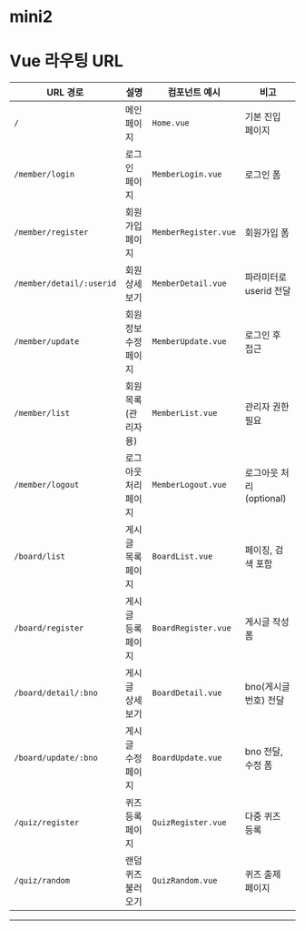 # mini2

# Vue 라우팅 URL

| URL 경로            | 설명                  | 컴포넌트 예시           | 비고                      |
|---------------------|-----------------------|------------------------|---------------------------|
| `/`                 | 메인 페이지            | `Home.vue`             | 기본 진입 페이지            |
| `/member/login`      | 로그인 페이지          | `MemberLogin.vue`      | 로그인 폼                  |
| `/member/register`   | 회원가입 페이지        | `MemberRegister.vue`   | 회원가입 폼                |
| `/member/detail/:userid` | 회원 상세보기        | `MemberDetail.vue`     | 파라미터로 userid 전달     |
| `/member/update`     | 회원 정보 수정 페이지  | `MemberUpdate.vue`     | 로그인 후 접근              |
| `/member/list`       | 회원 목록 (관리자용)   | `MemberList.vue`       | 관리자 권한 필요            |
| `/member/logout`     | 로그아웃 처리 페이지   | `MemberLogout.vue`     | 로그아웃 처리 (optional)   |
| `/board/list`        | 게시글 목록 페이지     | `BoardList.vue`        | 페이징, 검색 포함           |
| `/board/register`    | 게시글 등록 페이지     | `BoardRegister.vue`    | 게시글 작성 폼              |
| `/board/detail/:bno` | 게시글 상세보기        | `BoardDetail.vue`      | bno(게시글 번호) 전달      |
| `/board/update/:bno` | 게시글 수정 페이지     | `BoardUpdate.vue`      | bno 전달, 수정 폼           |
| `/quiz/register`     | 퀴즈 등록 페이지       | `QuizRegister.vue`     | 다중 퀴즈 등록              |
| `/quiz/random`       | 랜덤 퀴즈 불러오기     | `QuizRandom.vue`       | 퀴즈 출제 페이지            |

---
